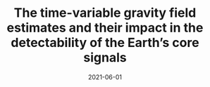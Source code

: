 ---
title: "The time-variable gravity field estimates and their impact in the detectability of the Earth’s core signals"
date: 2021-06-01
authors: "**Lecomte, H.**, Rosat, S. and Mandea, M."
publication_types: "1"
abstract: ""
publication: "19th International Symposium on Geodynamics and Earth Tides"
info: ""
doi: ""
note: "(virtual conference)"
---